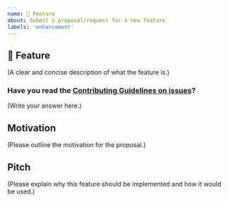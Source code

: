 ```yaml
---
name: 🚀 Feature
about: Submit a proposal/request for a new feature
labels: 'enhancement'
---
```


## 🚀 Feature

(A clear and concise description of what the feature is.)

### Have you read the [Contributing Guidelines on issues](https://github.com/supertokens/supertokens-core/blob/master/CONTRIBUTING.md#reporting-new-issues)?

(Write your answer here.)

## Motivation

(Please outline the motivation for the proposal.)

## Pitch

(Please explain why this feature should be implemented and how it would be used.)

<!--
  What happens if you skip this step?

  Someone will read your feature proposal and maybe will be able to help you,
  but it’s unlikely that it will get much attention from the team. Eventually,
  the issue will likely get closed in favor of issues that have better explanations

  Thanks for helping us help you!
-->
